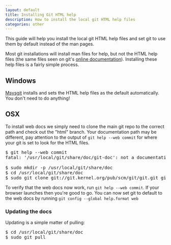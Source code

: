 ```yaml
---
layout: default
title: Installing Git HTML help
description: How to install the local git HTML help files
categories: other
---
```


<p class="intro">This guide will help you install the local git HTML help files and set git to use them by default instead of the man pages.</p>

<p class="intro">Most git installations will install man files for help, but not the HTML help files (the same files seen on git's <a href="http://www.kernel.org/pub/software/scm/git-core/docs/">online documentation</a>).  Installing these help files is a fairly simple process.</p>

Windows
-------

[Msysgit](http://code.google.com/p/msysgit/) installs and sets the HTML help files as the default automatically.  You don't need to do anything!

OSX
---

To install web docs we simply need to clone the main git repo to the correct path and check out the "html" branch.  Your documentation path may be different, pay attention to the output of `git help --web commit` for where your git is set to look for the HTML files.

<pre class="terminal">
$ git help --web commit
fatal: '/usr/local/git/share/doc/git-doc': not a documentation directory.

$ sudo mkdir -p /usr/local/git/share/doc
$ cd /usr/local/git/share/doc
$ sudo git clone git://git.kernel.org/pub/scm/git/git.git git-doc --branch html
</pre>

To verify that the web docs now work, run `git help --web commit`.  If your browser launches then you're good to go.  You can now set git to default to the web docs by running `git config --global help.format web`

### Updating the docs

Updating is a simple matter of pulling:

<pre class="terminal">
$ cd /usr/local/git/share/doc
$ sudo git pull
</pre>
